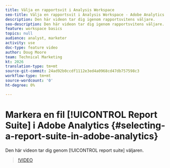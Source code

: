 ```yaml
---
title: Välja en rapportsvit i Analysis Workspace
seo-title: Välja en rapportsvit i Analysis Workspace - Adobe Analytics
description: Den här videon tar dig igenom rapportsvitens väljare.
seo-description: Den här videon tar dig igenom rapportsvitens väljare. - Adobe Analytics
feature: workspace basics
topics: null
audience: analyst, marketer
activity: use
doc-type: feature video
author: Doug Moore
team: Technical Marketing
kt: 2026
translation-type: tm+mt
source-git-commit: 24ad92b0ccdf1112e3ed4a0968cd47db757598c3
workflow-type: tm+mt
source-wordcount: '0'
ht-degree: 0%

---
```



# Markera en fil [!UICONTROL Report Suite] i Adobe Analytics {#selecting-a-report-suite-in-adobe-analytics}

Den här videon tar dig genom [!UICONTROL report suite] väljaren.

>[!VIDEO](https://video.tv.adobe.com/v/23967/?quality=12)
